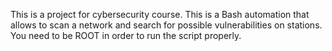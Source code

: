 This is a project for cybersecurity course.
This is a Bash automation that allows to scan a network and search for possible vulnerabilities on stations.
You need to be ROOT in order to run the script properly.
